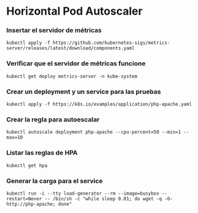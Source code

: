 # Horizontal Pod Autoscaler

### Insertar el servidor de métricas

```
kubectl apply -f https://github.com/kubernetes-sigs/metrics-server/releases/latest/download/components.yaml
```

### Verificar que el servidor de métricas funcione

```
kubectl get deploy metrics-server -n kube-system
```

### Crear un deployment y un service para las pruebas

```
kubectl apply -f https://k8s.io/examples/application/php-apache.yaml
```

### Crear la regla para autoescalar

```
kubectl autoscale deployment php-apache --cpu-percent=50 --min=1 --max=10
```

### Listar las reglas de HPA

```
kubectl get hpa
```

### Generar la carga para el service

```
kubectl run -i --tty load-generator --rm --image=busybox --restart=Never -- /bin/sh -c "while sleep 0.01; do wget -q -O- http://php-apache; done"
```
